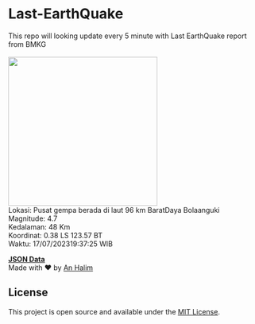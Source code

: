 # Last-EarthQuake
This repo will looking update every 5 minute with Last EarthQuake report from BMKG
<br>
<br>
<img src="https://static.bmkg.go.id/20230717193725.mmi.jpg" width="300"/>
<br>
Lokasi: Pusat gempa berada di laut 96 km BaratDaya Bolaanguki <br>
Magnitude: 4.7 <br>
Kedalaman: 48 Km <br>
Koordinat: 0.38 LS 123.57 BT <br>
Waktu: 17/07/202319:37:25 WIB <br>

<a href="./data/data.json">**JSON Data**</a>
<br>
Made with ❤️ by <a href="https://github.com/an-halim">An Halim</a>
## License

This project is open source and available under the [MIT License](LICENSE).
